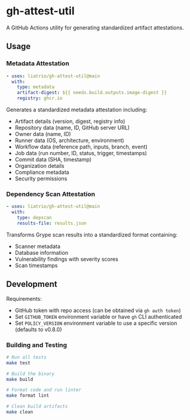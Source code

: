 # gh-attest-util

A GitHub Actions utility for generating standardized artifact attestations.

## Usage

### Metadata Attestation

```yaml
- uses: liatrio/gh-attest-util@main
  with:
    type: metadata
    artifact-digest: ${{ needs.build.outputs.image-digest }}
    registry: ghcr.io
```

Generates a standardized metadata attestation including:

- Artifact details (version, digest, registry info)
- Repository data (name, ID, GitHub server URL)
- Owner data (name, ID)
- Runner data (OS, architecture, environment)
- Workflow data (reference path, inputs, branch, event)
- Job data (run number, ID, status, trigger, timestamps)
- Commit data (SHA, timestamp)
- Organization details
- Compliance metadata
- Security permissions

### Dependency Scan Attestation

```yaml
- uses: liatrio/gh-attest-util@main
  with:
    type: depscan
    results-file: results.json
```

Transforms Grype scan results into a standardized format containing:

- Scanner metadata
- Database information
- Vulnerability findings with severity scores
- Scan timestamps

## Development

Requirements:
- GitHub token with repo access (can be obtained via `gh auth token`)
- Set `GITHUB_TOKEN` environment variable or have `gh` CLI authenticated
- Set `POLICY_VERSION` environment variable to use a specific version (defaults to v0.8.0)

### Building and Testing

```bash
# Run all tests
make test

# Build the binary
make build

# Format code and run linter
make format lint

# Clean build artifacts
make clean
```
